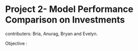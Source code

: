 # Project 2- Model Performance Comparison on Investments
contributers:  Bria, Anurag, Bryan and Evelyn.

Objective :
